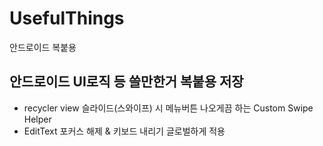 # UsefulThings
안드로이드 복붙용

## 안드로이드 UI로직 등 쓸만한거 복붙용 저장
- recycler view 슬라이드(스와이프) 시 메뉴버튼 나오게끔 하는 Custom Swipe Helper
- EditText 포커스 해제 & 키보드 내리기 글로벌하게 적용
